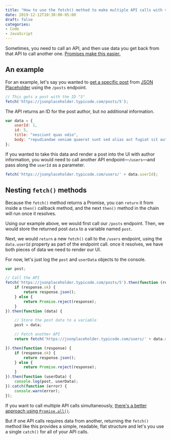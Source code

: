 ```yaml
---
title: "How to use the fetch() method to make multiple API calls with vanilla JavaScript"
date: 2019-12-12T10:30:00-05:00
draft: false
categories:
- Code
- JavaScript
---
```


Sometimes, you need to call an API, and then use data you get back from that API to call another one. [Promises make this easier.](/promises-in-javascript/)

## An example

For an example, let's say you wanted to [get a specific post](https://jsonplaceholder.typicode.com/posts/5) from [JSON Placeholder](https://jsonplaceholder.typicode.com/) using the `/posts` endpoint.

```js
// This gets a post with the ID "5"
fetch('https://jsonplaceholder.typicode.com/posts/5');
```

The API returns an ID for the post author, but no additional information.

```js
var data = {
	userId: 1,
	id: 5,
	title: "nesciunt quas odio",
	body: "repudiandae veniam quaerat sunt sed alias aut fugiat sit autem sed est voluptatem omnis possimus esse voluptatibus quis est aut tenetur dolor neque"
};
```

If you wanted to take this data and render a post into the UI with author information, you would need to call another API endpoint&mdash;`/users`&mdash;and pass along the `userId` as a parameter.

```js
fetch('https://jsonplaceholder.typicode.com/users/' + data.userId);
```

## Nesting `fetch()` methods

Because the `fetch()` method returns a Promise, you can `return` it from inside a `then()` callback method, and the next `then()` method in the chain will run once it resolves.

Using our example above, we would first call our `/posts` endpoint. Then, we would store the returned post `data` to a variable named `post`.

Next, we would `return` a new `fetch()` call to the `/users` endpoint, using the `data.userId` property as part of the endpoint call. once it resolves, we have both pieces of data we need to render our UI.

For now, let's just log the `post` and `userData` objects to the console.

```js
var post;

// Call the API
fetch('https://jsonplaceholder.typicode.com/posts/5').then(function (response) {
	if (response.ok) {
		return response.json();
	} else {
		return Promise.reject(response);
	}
}).then(function (data) {

	// Store the post data to a variable
	post = data;

	// Fetch another API
	return fetch('https://jsonplaceholder.typicode.com/users/' + data.userId);

}).then(function (response) {
	if (response.ok) {
		return response.json();
	} else {
		return Promise.reject(response);
	}
}).then(function (userData) {
	console.log(post, userData);
}).catch(function (error) {
	console.warn(error);
});
```

If you want to call multiple API calls simultaneously, [there's a better approach using `Promise.all()`](/waiting-for-multiple-all-api-responses-to-complete-with-the-vanilla-js-promise.all-method/).

But if one API calls requires data from another, returning the `fetch()` method like this provides a simple, readable, flat structure and let's you use a single `catch()` for all of your API calls.